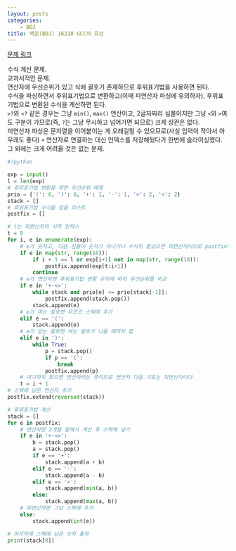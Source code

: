 ```yaml
---
layout: posts
categories:
    - BOJ
title: 백준(BOJ) 16228 GCC의 유산
---
```


[문제 링크](https://www.acmicpc.net/problem/16228)

수식 계산 문제.  
교과서적인 문제.  
연산자에 우선순위가 있고 식에 괄호가 존재하므로 후위표기법을 사용하면 된다.  
수식을 파싱하면서 후위표기법으로 변환하고(이때 피연산자 파싱에 유의하자), 후위표기법으로 변환된 수식을 계산하면 된다.  
`>?`와 `<?` 같은 경우는 그냥 `min()`, `max()` 연산이고, 2글자짜리 심볼이지만 그냥 `<`와 `>`여도 구분이 가므로(즉, `?`는 그냥 무시하고 넘어가면 되므로) 크게 상관은 없다.  
피연산자 파싱은 문자열을 이어붙이는 게 오래걸릴 수 있으므로(사실 입력이 작아서 아무래도 좋다) `+` 연산자로 연결하는 대신 인덱스를 저장해뒀다가 한번에 슬라이싱했다.  
그 외에는 크게 어려울 것은 없는 문제.  


```python
#!python

exp = input()
l = len(exp)
# 후위표기법 변환을 위한 우선순위 매핑
prio = {'(': 0, ')': 0, '+': 1, '-': 1, '>': 2, '<': 2}
stack = []
# 후위표기법 수식을 담을 리스트
postfix = []

# t는 피연산자의 시작 인덱스
t = 0
for i, e in enumerate(exp):
    # e가 숫자고, 다음 심볼이 숫자가 아니거나 수식이 끝났으면 피연산자이므로 postfix에 담음
    if e in map(str, range(10)):
        if i + 1 == l or exp[i+1] not in map(str, range(10)):
            postfix.append(exp[t:i+1])
        continue
    # e가 연산자면 후위표기법 변환 규칙에 따라 우선순위를 비교
    if e in '+-<>':
        while stack and prio[e] <= prio[stack[-1]]:
            postfix.append(stack.pop())
        stack.append(e)
    # e가 여는 괄호면 무조건 스택에 추가
    elif e == '(':
        stack.append(e)
    # e가 닫는 괄호면 여는 괄호가 나올 때까지 팝
    elif e in ')':
        while True:
            p = stack.pop()
            if p == '(':
                break
            postfix.append(p)
    # 여기까지 왔으면 연산자라는 뜻이므로 연산자 다음 기호는 피연산자이다
    t = i + 1
# 스택에 남은 연산자 추가
postfix.extend(reversed(stack))

# 후위표기법 계산
stack = []
for e in postfix:
    # 연산자면 2개를 팝해서 계산 후 스택에 넣기
    if e in '+-<>':
        b = stack.pop()
        a = stack.pop()
        if e == '+':
            stack.append(a + b)
        elif e == '-':
            stack.append(a - b)
        elif e == '<':
            stack.append(min(a, b))
        else:
            stack.append(max(a, b))
    # 피연산자면 그냥 스택에 추가
    else:
        stack.append(int(e))

# 마지막에 스택에 남은 숫자 출력
print(stack[0])
```
